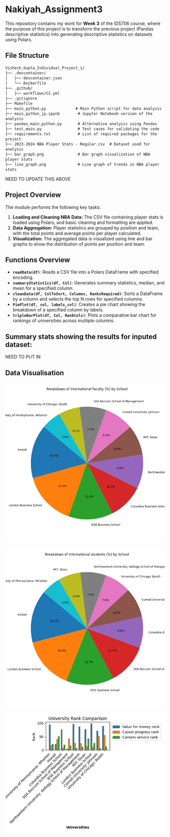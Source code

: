 # Nakiyah_Assignment3

This repository contains my work for **Week 3** of the IDS706 course, where the purpose of this project is to transform the previous project (Pandas descriptive statistics) into generating descriptive statistics on datasets using Polars.

## File Structure 
```
Vishesh_Gupta_Individual_Project_1/
├── .devcontainer/
│   ├── devcontainer.json
│   └── Dockerfile
├── .github/
│   ├── workflows/CI.yml
├── .gitignore
├── Makefile
├── main_python.py             # Main Python script for data analysis
├── main_python_jp.ipynb        # Jupyter Notebook version of the analysis
├── pandas_main_python.py       # Alternative analysis using Pandas
├── test_main.py                # Test cases for validating the code
├── requirements.txt            # List of required packages for the project
├── 2023-2024 NBA Player Stats - Regular.csv  # Dataset used for analysis
├── bar_graph.png               # Bar graph visualization of NBA player stats
├── line_graph.png              # Line graph of trends in NBA player stats
```

NEED TO UPDATE THIS ABOVE

## Project Overview

The module performs the following key tasks:

1. **Loading and Cleaning NBA Data:** The CSV file containing player stats is loaded using Polars, and basic cleaning and formatting are applied.
2. **Data Aggregation:** Player statistics are grouped by position and team, with the total points and average points per player calculated.
3. **Visualization:** The aggregated data is visualized using line and bar graphs to show the distribution of points per position and team.


## Functions Overview
- **`readData(df)`**: Reads a CSV file into a Polars DataFrame with specified encoding.
- **`summaryStatistics(df, Col)`**: Generates summary statistics, median, and mean for a specified column.
- **`cleanData(df, ColToSort, Columns, RanksRequired)`**: Sorts a DataFrame by a column and selects the top N rows for specified columns.
- **`PiePlot(df, col, labels_col)`**: Creates a pie chart showing the breakdown of a specified column by labels.
- **`tripleBarPlot(df, Col, RankCols)`**: Plots a comparative bar chart for rankings of universities across multiple columns.

## Summary stats showing the results for inputed dataset:

NEED TO PUT IN

## Data Visualisation 

![piePlotFaculty](piePlotFaculty.png)

![piePlotStudents](piePlotStudents.png)

![University_Rank_Comparison](University_Rank_Comparison.png)


